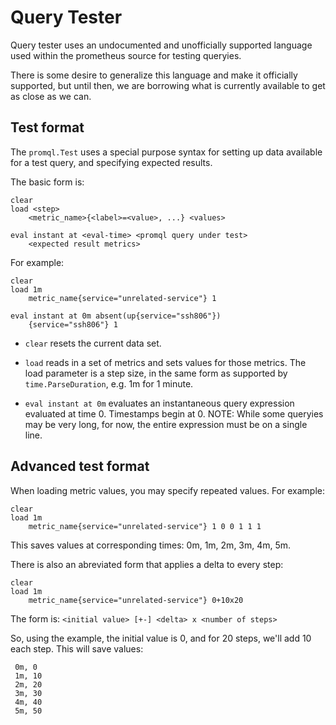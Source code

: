 # Query Tester

Query tester uses an undocumented and unofficially supported language used
within the prometheus source for testing queryies.

There is some desire to generalize this language and make it officially
supported, but until then, we are borrowing what is currently available to get
as close as we can.

## Test format

The `promql.Test` uses a special purpose syntax for setting up data available
for a test query, and specifying expected results.

The basic form is:
```
clear
load <step>
    <metric_name>{<label>=<value>, ...} <values>

eval instant at <eval-time> <promql query under test>
    <expected result metrics>
```

For example:
```
clear
load 1m
    metric_name{service="unrelated-service"} 1

eval instant at 0m absent(up{service="ssh806"})
    {service="ssh806"} 1
```

* `clear` resets the current data set.

* `load` reads in a set of metrics and sets values for those metrics. The load
   parameter is a step size, in the same form as supported by
   `time.ParseDuration`, e.g. 1m for 1 minute.

* `eval instant at 0m` evaluates an instantaneous query expression evaluated at
  time 0. Timestamps begin at 0. NOTE: While some queryies may be very long, for
  now, the entire expression must be on a single line.

## Advanced test format

When loading metric values, you may specify repeated values. For example:
```
clear
load 1m
    metric_name{service="unrelated-service"} 1 0 0 1 1 1
```

This saves values at corresponding times: 0m, 1m, 2m, 3m, 4m, 5m.


There is also an abreviated form that applies a delta to every step:
```
clear
load 1m
    metric_name{service="unrelated-service"} 0+10x20
```

The form is: `<initial value> [+-] <delta> x <number of steps>`

So, using the example, the initial value is 0, and for 20 steps, we'll add 10
each step. This will save values:
```
 0m, 0
 1m, 10
 2m, 20
 3m, 30
 4m, 40
 5m, 50
```
